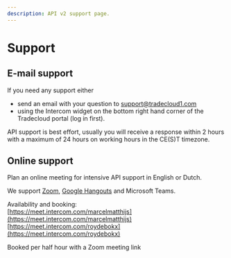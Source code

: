 ```yaml
---
description: API v2 support page.
---
```


# Support

## E-mail support

If you need any support either

* send an email with your question to [support@tradecloud1.com](mailto:support@tradecloud.nl)
* using the Intercom widget on the bottom right hand corner of the Tradecloud portal \(log in first\).

API support is best effort, usually you will receive a response within 2 hours with a maximum of 24 hours on working hours in the CE(S)T timezone.

## Online support

Plan an online meeting for intensive API support in English or Dutch.

We support [Zoom](https://zoom.us/), [Google Hangouts](https://hangouts.google.com/) and Microsoft Teams.

Availability and booking:  
[https://meet.intercom.com/marcelmatthijs](https://meet.intercom.com/marcelmatthijs)  
[https://meet.intercom.com/roydebokx](https://meet.intercom.com/roydebokx)

Booked per half hour with a Zoom meeting link

